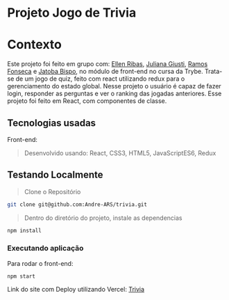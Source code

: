 # Projeto Jogo de Trivia

# Contexto
Este projeto foi feito em grupo com: [Ellen Ribas](https://github.com/hellenribas), [Juliana Giusti](https://github.com/julianavmgiusti), [Ramos Fonseca](https://github.com/beidseitig) e [Jatoba Bispo](https://github.com/jatobabispo), no módulo de front-end no cursa da Trybe. Trata-se de um jogo de quiz, feito com react utilizando redux para o gerenciamento do estado global. Nesse projeto o usuário é capaz de fazer login, responder as perguntas e ver o ranking das jogadas anteriores. Esse projeto foi feito em React, com componentes de classe.

## Tecnologias usadas

Front-end:
> Desenvolvido usando: React, CSS3, HTML5, JavaScriptES6, Redux

## Testando Localmente

> Clone o Repositório
```bash
git clone git@github.com:Andre-ARS/trivia.git
``` 
> Dentro do diretório do projeto, instale as dependencias
```bash
npm install
``` 
### Executando aplicação

Para rodar o front-end:

```
npm start
```
Link do site com Deploy utilizando Vercel: [Trivia](https://trivia-ars.vercel.app/)
